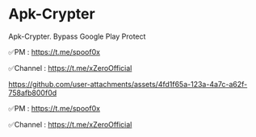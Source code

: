 # Apk-Crypter
Apk-Crypter.
Bypass Google Play Protect

✅PM : https://t.me/spoof0x

✅Channel : https://t.me/xZeroOfficial





https://github.com/user-attachments/assets/4fd1f65a-123a-4a7c-a62f-758afb800f0d

✅PM : https://t.me/spoof0x

✅Channel : https://t.me/xZeroOfficial
